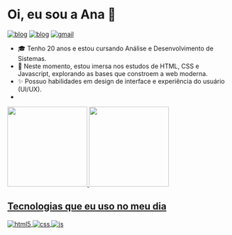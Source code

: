 
<div> 
<h1>Oi,  eu sou a Ana  👻 </h1>
    
[![blog](https://img.shields.io/badge/Instagram-E4405F?style=for-the-badge&logo=instagram&logoColor=white)](https://www.instagram.com/warcodee/)
[![blog](https://img.shields.io/badge/LinkedIn-0077B5?style=for-the-badge&logo=linkedin&logoColor=white)](https://www.linkedin.com/in/ana-gabriely/)
[![gmail](https://img.shields.io/badge/Gmail-D14836?style=for-the-badge&logo=gmail&logoColor=white)](https://www.instagram.com/warcodee/)


- 🎓 Tenho 20 anos e estou cursando Análise e Desenvolvimento de Sistemas.
- 🚀 Neste momento, estou imersa nos estudos de HTML, CSS e Javascript, explorando as bases que constroem a web moderna.
- ✨ Possuo habilidades em design de interface e experiência do usuário (UI/UX).
- 
 </div>


</div>


<a href="https://github.com/w4rCode">
  <img height="180em" src="https://github-readme-stats.vercel.app/api?username=w4rCode&show_icons=true&theme=dracula&include_all_commits=true&count_private=true"/>
  <img height="180em" src="https://github-readme-stats.vercel.app/api/top-langs/?username=w4rCode&layout=compact&langs_count=7&theme=dracula"/>
</div>

## Tecnologias que eu uso no meu dia

<div style="display: inline_block">
  <img align="center" alt="html5" src="https://img.shields.io/badge/HTML5-E34F26?style=for-the-badge&logo=html5&logoColor=white" />
  <img align="center" alt="css" src="https://img.shields.io/badge/CSS3-1572B6?style=for-the-badge&logo=css3&logoColor=white" />
  <img align="center" alt="js" src="https://img.shields.io/badge/JavaScript-F7DF1E?style=for-the-badge&logo=javascript&logoColor=black" />
</div><br/>



